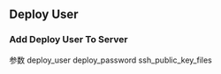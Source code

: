## Deploy User

### Add Deploy User To Server

参数 
deploy_user
deploy_password
ssh_public_key_files
